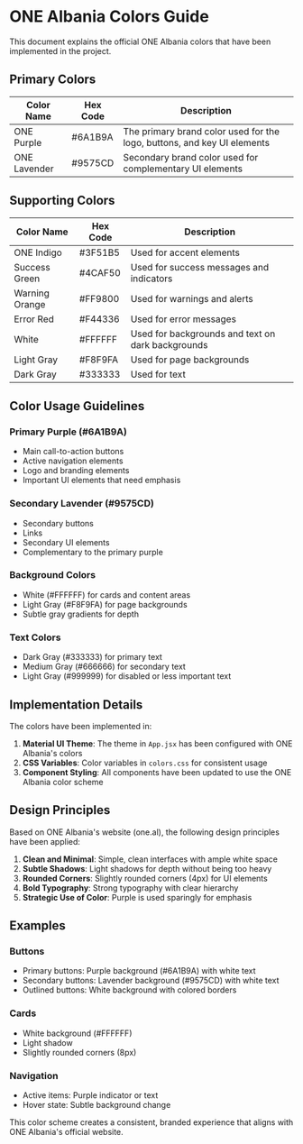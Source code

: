 # ONE Albania Colors Guide

This document explains the official ONE Albania colors that have been implemented in the project.

## Primary Colors

| Color Name | Hex Code | Description |
|------------|----------|-------------|
| ONE Purple | #6A1B9A | The primary brand color used for the logo, buttons, and key UI elements |
| ONE Lavender | #9575CD | Secondary brand color used for complementary UI elements |

## Supporting Colors

| Color Name | Hex Code | Description |
|------------|----------|-------------|
| ONE Indigo | #3F51B5 | Used for accent elements |
| Success Green | #4CAF50 | Used for success messages and indicators |
| Warning Orange | #FF9800 | Used for warnings and alerts |
| Error Red | #F44336 | Used for error messages |
| White | #FFFFFF | Used for backgrounds and text on dark backgrounds |
| Light Gray | #F8F9FA | Used for page backgrounds |
| Dark Gray | #333333 | Used for text |

## Color Usage Guidelines

### Primary Purple (#6A1B9A)
- Main call-to-action buttons
- Active navigation elements
- Logo and branding elements
- Important UI elements that need emphasis

### Secondary Lavender (#9575CD)
- Secondary buttons
- Links
- Secondary UI elements
- Complementary to the primary purple

### Background Colors
- White (#FFFFFF) for cards and content areas
- Light Gray (#F8F9FA) for page backgrounds
- Subtle gray gradients for depth

### Text Colors
- Dark Gray (#333333) for primary text
- Medium Gray (#666666) for secondary text
- Light Gray (#999999) for disabled or less important text

## Implementation Details

The colors have been implemented in:

1. **Material UI Theme**: The theme in `App.jsx` has been configured with ONE Albania's colors
2. **CSS Variables**: Color variables in `colors.css` for consistent usage
3. **Component Styling**: All components have been updated to use the ONE Albania color scheme

## Design Principles

Based on ONE Albania's website (one.al), the following design principles have been applied:

1. **Clean and Minimal**: Simple, clean interfaces with ample white space
2. **Subtle Shadows**: Light shadows for depth without being too heavy
3. **Rounded Corners**: Slightly rounded corners (4px) for UI elements
4. **Bold Typography**: Strong typography with clear hierarchy
5. **Strategic Use of Color**: Purple is used sparingly for emphasis

## Examples

### Buttons
- Primary buttons: Purple background (#6A1B9A) with white text
- Secondary buttons: Lavender background (#9575CD) with white text
- Outlined buttons: White background with colored borders

### Cards
- White background (#FFFFFF)
- Light shadow
- Slightly rounded corners (8px)

### Navigation
- Active items: Purple indicator or text
- Hover state: Subtle background change

This color scheme creates a consistent, branded experience that aligns with ONE Albania's official website.
